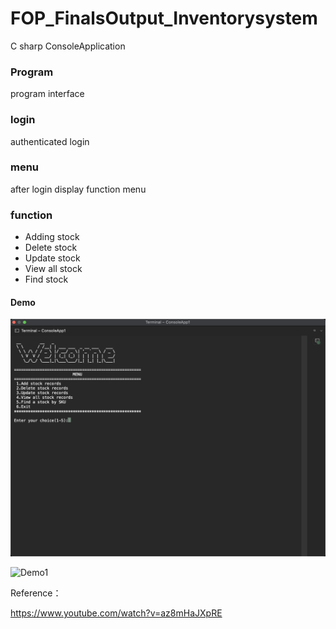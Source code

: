 # FOP_FinalsOutput_Inventorysystem
C sharp ConsoleApplication 

### Program
program interface

### login
authenticated login

### menu
after login  display function menu 

### function
- Adding stock
- Delete stock
- Update stock
- View all stock
- Find stock 


#### Demo
![Demo](img/Snipaste_2022-11-18_18-04-47.png)

![Demo1](img/Kapture%202022-11-19%20at%2016.08.22.gif)



Reference：

https://www.youtube.com/watch?v=az8mHaJXpRE
